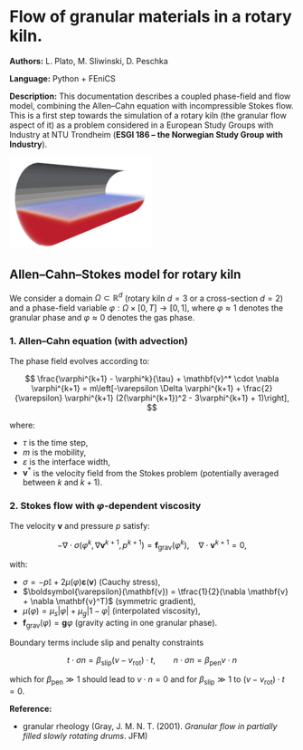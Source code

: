 # Flow of granular materials in a rotary kiln.

**Authors:** L. Plato, M. Sliwinski, D. Peschka

**Language:** Python + FEniCS

**Description:** This documentation describes a coupled phase-field and flow model, combining the Allen–Cahn equation with incompressible Stokes flow. This is a first step towards the simulation of a rotary kiln (the granular flow aspect of it) as a problem considered in a  European Study Groups with Industry at NTU Trondheim (**ESGI 186 – the Norwegian Study Group with Industry**).

<img src="media/kiln.gif" width="50%">

## Allen–Cahn–Stokes model for rotary kiln

We consider a domain $\Omega \subset \mathbb{R}^d$ (rotary kiln $d=3$ or a cross-section $d=2$) and a phase-field variable $\varphi : \Omega \times [0, T] \to [0, 1]$, where $\varphi \approx 1$ denotes the granular phase and $\varphi \approx 0$ denotes the gas phase.

### 1. Allen–Cahn equation (with advection)

The phase field evolves according to:

$$
\frac{\varphi^{k+1} - \varphi^k}{\tau} + \mathbf{v}^* \cdot \nabla \varphi^{k+1} = m\left[-\varepsilon \Delta \varphi^{k+1} + \frac{2}{\varepsilon} \varphi^{k+1} (2(\varphi^{k+1})^2 - 3\varphi^{k+1} + 1)\right],
$$

where:

* $\tau$ is the time step,
* $m$ is the mobility,
* $\varepsilon$ is the interface width,
* $\mathbf{v}^*$ is the velocity field from the Stokes problem (potentially averaged between $k$ and $k+1$).

### 2. Stokes flow with $\varphi$-dependent viscosity

The velocity $\mathbf{v}$ and pressure $p$ satisfy:

$$
-\nabla \cdot \sigma(\varphi^k,\nabla\mathbf{v}^{k+1},p^{k+1}) = \mathbf{f}_{\text{grav}}(\varphi^k), \quad \nabla \cdot \mathbf{v}^{k+1} = 0,
$$

with:

* $\sigma = -p\mathbb{I}+2 \mu(\varphi) \boldsymbol{\varepsilon}(\mathbf{v})$ (Cauchy stress),
* $\boldsymbol{\varepsilon}(\mathbf{v}) = \tfrac{1}{2}(\nabla \mathbf{v} + \nabla \mathbf{v}^T)$ (symmetric gradient),
* $\mu(\varphi) = \mu_s |\varphi| + \mu_g |1 - \varphi|$ (interpolated viscosity),
* $\mathbf{f}_{\text{grav}}(\varphi) = \mathbf{g} \varphi$ (gravity acting in one granular phase).

Boundary terms include slip and penalty constraints

$$
t\cdot\sigma n = \beta_{\text{slip}}(v-v_{\text{rot}})\cdot t,\qquad n\cdot\sigma n = \beta_{\text{pen}}v\cdot n
$$

which for $\beta_{\text{pen}}\gg 1$ should lead to $v\cdot n=0$ and for $\beta_{\text{slip}}\gg 1$ to $(v-v_{\text{rot}})\cdot t=0$.


**Reference:**
* granular rheology (Gray, J. M. N. T. (2001). *Granular flow in partially filled slowly rotating drums*. JFM)

